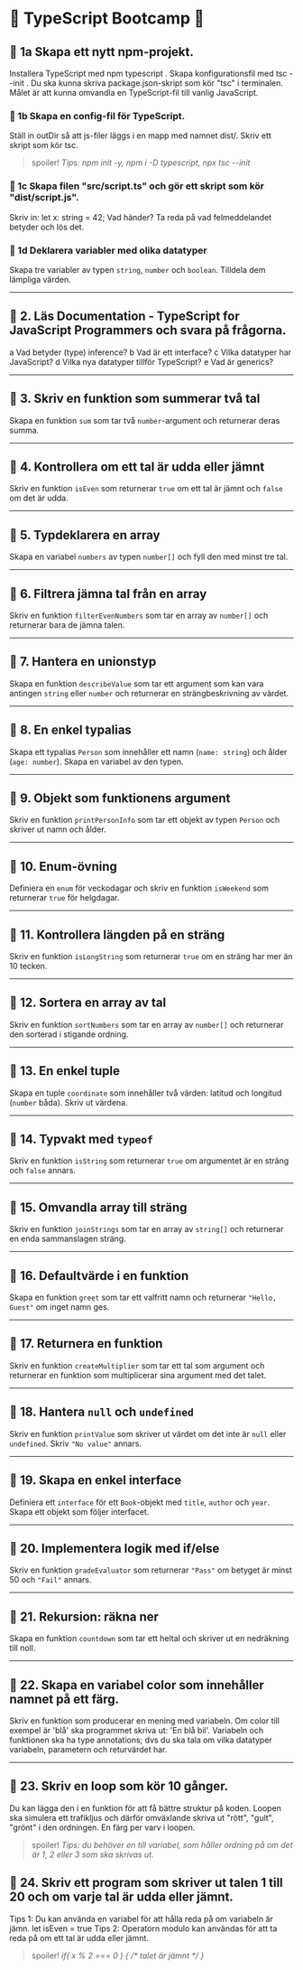 # 🚀 TypeScript Bootcamp 🚀

## 🧩 1a Skapa ett nytt npm-projekt. 
Installera TypeScript med npm typescript . Skapa konfigurationsfil med tsc --init . Du ska kunna skriva package.json-skript som kör "tsc" i terminalen.
Målet är att kunna omvandla en TypeScript-fil till vanlig JavaScript.

### 🧩 1b Skapa en config-fil för TypeScript. 
Ställ in outDir så att js-filer läggs i en mapp med namnet dist/. Skriv ett skript som kör tsc.
> spoiler! _Tips: npm init -y, npm i -D typescript, npx tsc --init_ 

### 🧩 1c Skapa filen "src/script.ts" och gör ett skript som kör "dist/script.js". 
Skriv in:
let x: string = 42;
Vad händer? Ta reda på vad felmeddelandet betyder och lös det.

### 🧩 1d Deklarera variabler med olika datatyper
Skapa tre variabler av typen `string`, `number` och `boolean`. Tilldela dem lämpliga värden.

---

## 🧩 2. Läs Documentation - TypeScript for JavaScript Programmers och svara på frågorna.
a Vad betyder (type) inference?
b Vad är ett interface? 
c Vilka datatyper har JavaScript?
d Vilka nya datatyper tillför TypeScript?
e Vad är generics?

---

## 🧩 3. Skriv en funktion som summerar två tal
Skapa en funktion `sum` som tar två `number`-argument och returnerar deras summa.

---

## 🧩 4. Kontrollera om ett tal är udda eller jämnt
Skriv en funktion `isEven` som returnerar `true` om ett tal är jämnt och `false` om det är udda.

---

## 🧩 5. Typdeklarera en array
Skapa en variabel `numbers` av typen `number[]` och fyll den med minst tre tal.

---

## 🧩 6. Filtrera jämna tal från en array
Skriv en funktion `filterEvenNumbers` som tar en array av `number[]` och returnerar bara de jämna talen.

---

## 🧩 7. Hantera en unionstyp
Skapa en funktion `describeValue` som tar ett argument som kan vara antingen `string` eller `number` och returnerar en strängbeskrivning av värdet.

---

## 🧩 8. En enkel typalias
Skapa ett typalias `Person` som innehåller ett namn (`name: string`) och ålder (`age: number`). Skapa en variabel av den typen.

---

## 🧩 9. Objekt som funktionens argument
Skriv en funktion `printPersonInfo` som tar ett objekt av typen `Person` och skriver ut namn och ålder.

---

## 🧩 10. Enum-övning
Definiera en `enum` för veckodagar och skriv en funktion `isWeekend` som returnerar `true` för helgdagar.

---

## 🧩 11. Kontrollera längden på en sträng
Skriv en funktion `isLongString` som returnerar `true` om en sträng har mer än 10 tecken.

---

## 🧩 12. Sortera en array av tal
Skriv en funktion `sortNumbers` som tar en array av `number[]` och returnerar den sorterad i stigande ordning.

---

## 🧩 13. En enkel tuple
Skapa en tuple `coordinate` som innehåller två värden: latitud och longitud (`number` båda). Skriv ut värdena.

---

## 🧩 14. Typvakt med `typeof`
Skriv en funktion `isString` som returnerar `true` om argumentet är en sträng och `false` annars.

---

## 🧩 15. Omvandla array till sträng
Skriv en funktion `joinStrings` som tar en array av `string[]` och returnerar en enda sammanslagen sträng.

---

## 🧩 16. Defaultvärde i en funktion
Skapa en funktion `greet` som tar ett valfritt namn och returnerar `"Hello, Guest"` om inget namn ges.

---

## 🧩 17. Returnera en funktion
Skriv en funktion `createMultiplier` som tar ett tal som argument och returnerar en funktion som multiplicerar sina argument med det talet.

---

## 🧩 18. Hantera `null` och `undefined`
Skriv en funktion `printValue` som skriver ut värdet om det inte är `null` eller `undefined`. Skriv `"No value"` annars.

---

## 🧩 19. Skapa en enkel interface
Definiera ett `interface` för ett `Book`-objekt med `title`, `author` och `year`. Skapa ett objekt som följer interfacet.

---

## 🧩 20. Implementera logik med if/else
Skriv en funktion `gradeEvaluator` som returnerar `"Pass"` om betyget är minst 50 och `"Fail"` annars.

---

## 🧩 21. Rekursion: räkna ner
Skapa en funktion `countdown` som tar ett heltal och skriver ut en nedräkning till noll.

---

## 🧩 22. Skapa en variabel color som innehåller namnet på ett färg. 
Skriv en funktion som producerar en mening med variabeln. Om color till exempel är 'blå' ska programmet skriva ut: 'En blå bil'. Variabeln och funktionen ska ha type annotations; dvs du ska tala om vilka datatyper variabeln, parametern och returvärdet har.

---

## 🧩 23. Skriv en loop som kör 10 gånger. 
Du kan lägga den i en funktion för att få bättre struktur på koden. Loopen ska simulera ett trafikljus och därför omväxlande skriva ut "rött", "gult", "grönt" i den ordningen. En färg per varv i loopen.
> spoiler! _Tips: du behöver en till variabel, som håller ordning på om det är 1, 2 eller 3 som ska skrivas ut._


## 🧩 24. Skriv ett program som skriver ut talen 1 till 20 och om varje tal är udda eller jämnt.
Tips 1: Du kan använda en variabel för att hålla reda på om variabeln är jämn. let isEven = true 
Tips 2: Operatorn modulo kan användas för att ta reda på om ett tal är udda eller jämnt.
> spoiler! _if( x % 2 === 0 ) { /* talet är jämnt */ }_

